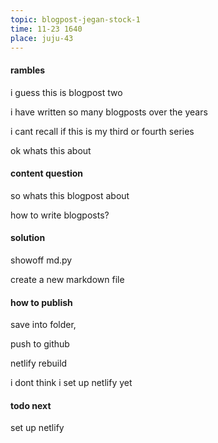 ```yaml
---
topic: blogpost-jegan-stock-1
time: 11-23 1640
place: juju-43
---
```


#### rambles 

i guess this is blogpost two

i have written so many blogposts over the years

i cant recall if this is my third or fourth series

ok whats this about

#### content question

so whats this blogpost about

how to write blogposts?

#### solution

showoff md.py

create a new markdown file

#### how to publish

save into folder,

push to github

netlify rebuild

i dont think i set up netlify yet

#### todo next

set up netlify

